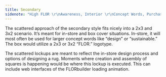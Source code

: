 ```yaml
---
title: Secondary
sidenote: "High FLOR \r\nAwareness, Interior \r\nConcept Words, Purchase Presence,\r\nDesign Reflective"
---
```


The scattered approach of the secondary style fits nicely into a 2x3 and 3x2 scenario. It’s meant for in-store and box cover situations. In-store, it will most often be used for larger concept words like “design” or “sustainable.” The box would utilize a 2x3 or 3x2 “FLOR.” logotype.

The scattered lockups are meant to reflect the in-store design process and options of designing a rug. Moments where creation and assembly of squares is happening would be where this lockup is executed. This can include web interfaces of the FLORbuilder loading animation.